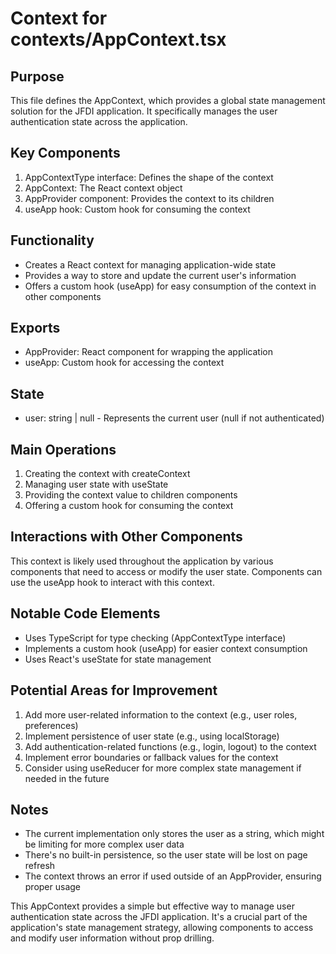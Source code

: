 # Context for contexts/AppContext.tsx

## Purpose
This file defines the AppContext, which provides a global state management solution for the JFDI application. It specifically manages the user authentication state across the application.

## Key Components
1. AppContextType interface: Defines the shape of the context
2. AppContext: The React context object
3. AppProvider component: Provides the context to its children
4. useApp hook: Custom hook for consuming the context

## Functionality
- Creates a React context for managing application-wide state
- Provides a way to store and update the current user's information
- Offers a custom hook (useApp) for easy consumption of the context in other components

## Exports
- AppProvider: React component for wrapping the application
- useApp: Custom hook for accessing the context

## State
- user: string | null - Represents the current user (null if not authenticated)

## Main Operations
1. Creating the context with createContext
2. Managing user state with useState
3. Providing the context value to children components
4. Offering a custom hook for consuming the context

## Interactions with Other Components
This context is likely used throughout the application by various components that need to access or modify the user state. Components can use the useApp hook to interact with this context.

## Notable Code Elements
- Uses TypeScript for type checking (AppContextType interface)
- Implements a custom hook (useApp) for easier context consumption
- Uses React's useState for state management

## Potential Areas for Improvement
1. Add more user-related information to the context (e.g., user roles, preferences)
2. Implement persistence of user state (e.g., using localStorage)
3. Add authentication-related functions (e.g., login, logout) to the context
4. Implement error boundaries or fallback values for the context
5. Consider using useReducer for more complex state management if needed in the future

## Notes
- The current implementation only stores the user as a string, which might be limiting for more complex user data
- There's no built-in persistence, so the user state will be lost on page refresh
- The context throws an error if used outside of an AppProvider, ensuring proper usage

This AppContext provides a simple but effective way to manage user authentication state across the JFDI application. It's a crucial part of the application's state management strategy, allowing components to access and modify user information without prop drilling.